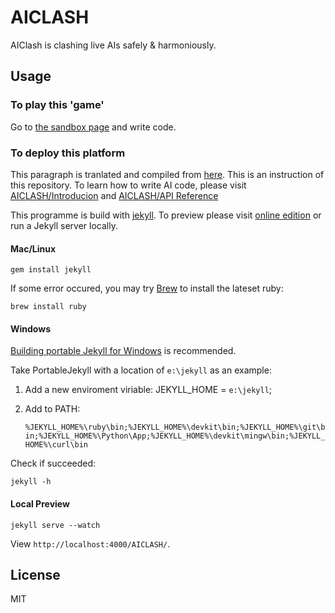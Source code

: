 AICLASH
=======

AIClash is clashing live AIs safely &amp; harmoniously. 

## Usage

### To play this 'game'
Go to [the sandbox page](http://simonmysun.github.io/AIClASH/sandbox) and write code. 

### To deploy this platform
This paragraph is tranlated and compiled from [here](https://github.com/fex-team/fex-team.github.io/blob/master/README.md). This is an instruction of this repository. To learn how to write AI code, please visit [AICLASH/Introducion](http://simonmysun.github.io/AICLASH/intro/) and [AICLASH/API Reference](http://simonmysun.github.io/AICLASH/api/)

This programme is build with [jekyll](http://jekyllrb.com/). To preview please visit [online edition](http://simonmysun.github.io/AICLASH) or run a Jekyll server locally. 

#### Mac/Linux

    gem install jekyll

If some error occured, you may try [Brew](http://brew.sh/) to install the lateset ruby: 

    brew install ruby

#### Windows

[Building portable Jekyll for Windows](http://www.madhur.co.in/blog/2013/07/20/buildportablejekyll.html) is recommended. 

Take PortableJekyll with a location of `e:\jekyll` as an example: 

1. Add a new enviroment viriable: JEKYLL_HOME = `e:\jekyll`;
1. Add to PATH: 

    `%JEKYLL_HOME%\ruby\bin;%JEKYLL_HOME%\devkit\bin;%JEKYLL_HOME%\git\bin;%JEKYLL_HOME%\Python\App;%JEKYLL_HOME%\devkit\mingw\bin;%JEKYLL_HOME%\curl\bin`

Check if succeeded: 
	
    jekyll -h 

#### Local Preview

    jekyll serve --watch

View `http://localhost:4000/AICLASH/`. 


## License
MIT